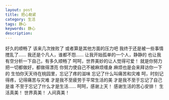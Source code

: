 ```yaml
---
layout: post
title: 把心勒紧
category: 生活
tags: 静心
keywords: 静心
description: 
---
```


好久的顺畅了
该来几次挫败了
或者算是其他方面的压力吧
我终于还是被一些事情搅乱了……
我还是个凡人，谁都不怨……
让我开始孤单的一个人，静静的
也让我有空分析一下自己，有多久顺畅了
呵呵，世界美妙的让人觉得可爱！
就是你努力把一切都做好，都做得漂亮
你努力使自己不被麻烦缠身
麻烦也是会来拜访你一下的
生怕你天天待在桃园里，忘记了疼的滋味
忘记了什么叫痛苦和灾难
呵，时刻记得疼，记得痛苦与灾难
才是我不至疲劳于平常生活的美
才是我不至于忘记了自己是谁
不至于忘记了什么才是生活……
呵呵，感谢上天！
感谢生活的苦心安排！
生活真美！
世界真美！
人间真美！
